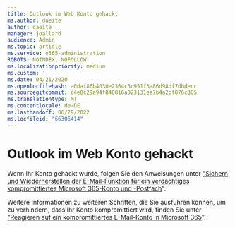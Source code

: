 ```yaml
---
title: Outlook im Web Konto gehackt
ms.author: daeite
author: daeite
manager: joallard
audience: Admin
ms.topic: article
ms.service: o365-administration
ROBOTS: NOINDEX, NOFOLLOW
ms.localizationpriority: medium
ms.custom: ''
ms.date: 04/21/2020
ms.openlocfilehash: a0daf86b4030e2364c5c951f3a86d98df7dbdecc
ms.sourcegitcommit: c4e8c29a94f840816a023131ea7b4a2bf876c305
ms.translationtype: MT
ms.contentlocale: de-DE
ms.lasthandoff: 06/29/2022
ms.locfileid: "66306414"
---
```

# <a name="outlook-on-the-web-account-hacked"></a>Outlook im Web Konto gehackt

Wenn Ihr Konto gehackt wurde, folgen Sie den Anweisungen unter ["Sichern und Wiederherstellen der E-Mail-Funktion für ein verdächtiges kompromittiertes Microsoft 365-Konto und -Postfach](https://docs.microsoft.com/microsoft-365/security/office-365-security/responding-to-a-compromised-email-account)".

Weitere Informationen zu weiteren Schritten, die Sie ausführen können, um zu verhindern, dass Ihr Konto kompromittiert wird, finden Sie unter ["Reagieren auf ein kompromittiertes E-Mail-Konto in Microsoft 365](https://docs.microsoft.com/microsoft-365/security/office-365-security/responding-to-a-compromised-email-account)".